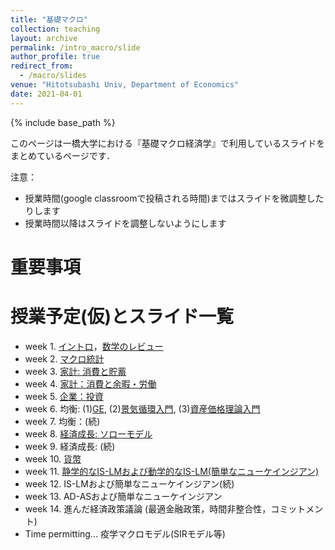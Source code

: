 ```yaml
---
title: "基礎マクロ"
collection: teaching
layout: archive
permalink: /intro_macro/slide
author_profile: true
redirect_from:
  - /macro/slides
venue: "Hitotsubashi Univ, Department of Economics"
date: 2021-04-01
---
```




{% include base_path %}


このページは一橋大学における『基礎マクロ経済学』で利用しているスライドをまとめているページです．


注意：
* 授業時間(google classroomで投稿される時間)まではスライドを微調整したりします
* 授業時間以降はスライドを調整しないようにします

# 重要事項


# 授業予定(仮)とスライド一覧  

* week 1. [イントロ](https://masashihino.github.io/files/teaching/intro_macro/1intro/intro.pdf)，[数学のレビュー](https://masashihino.github.io/files/teaching/intro_macro/2math/math.pdf)   
* week 2. [マクロ統計](https://masashihino.github.io/files/teaching/intro_macro/3macro_stat/macro_stats.pdf)
* week 3. [家計: 消費と貯蓄](https://masashihino.github.io/files/teaching/intro_macro/4consumption/consumption_saving.pdf)
* week 4. [家計：消費と余暇・労働](https://masashihino.github.io/files/teaching/intro_macro/5labor/labor.pdf)
* week 5. [企業：投資](https://masashihino.github.io/files/teaching/intro_macro/6investment/investment.pdf)
* week 6. 均衡: (1)[GE](https://masashihino.github.io/files/teaching/intro_macro/7GE/GE.pdf), (2)[景気循環入門](https://masashihino.github.io/files/teaching/intro_macro/7GE/RBC.pdf), (3)[資産価格理論入門](https://masashihino.github.io/files/teaching/intro_macro/7GE/AssetPricing.pdf)
* week 7. 均衡：(続)
* week 8. [経済成長: ソローモデル](https://masashihino.github.io/files/teaching/intro_macro/8solow/solow.pdf)
* week 9. 経済成長: (続) 
* week 10. [貨幣](https://masashihino.github.io/files/teaching/intro_macro/9money/money_prices.pdf) 
* week 11. [静学的なIS-LMおよび動学的なIS-LM(簡単なニューケインジアン)](https://masashihino.github.io/files/teaching/intro_macro/10ISLM/IS-LM.pdf)
* week 12. IS-LMおよび簡単なニューケインジアン(続)
* week 13. AD-ASおよび簡単なニューケインジアン
* week 14. 進んだ経済政策議論 (最適金融政策，時間非整合性，コミットメント)
* Time permitting... 疫学マクロモデル(SIRモデル等)
 


